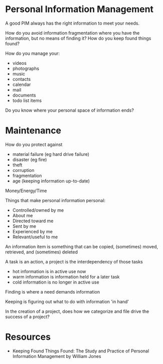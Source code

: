 
# Personal Information Management

A good PIM always has the right information to meet your needs.

How do you avoid information fragmentation where you have the information, but no means of finding it? How do you keep found things found?

How do you manage your:

- videos
- photographs
- music
- contacts
- calendar
- mail
- documents
- todo list items

Do you know where your personal space of information ends?


# Maintenance

How do you protect against

- material failure (eg hard drive failure)
- disaster (eg fire)
- theft
- corruption
- fragmentation
- age (keeping information up-to-date)

Money/Energy/Time

Things that make personal information personal:

- Controlled/owned by me
- About me
- Directed toward me
- Sent by me
- Experienced by me
- Relevant/useful to me

An information item is something that can be copied, (sometimes) moved, retrieved, and (sometimes) deleted

A task is an action, a project is the interdependency of those tasks

- hot information is in active use now
- warm information is information held for a later task
- cold information is no longer in active use

Finding is where a need demands information

Keeping is figuring out what to do with information 'in hand'

In the creation of a project, does how we categorize and file drive the success of a project?


# Resources

- Keeping Found Things Found: The Study and Practice of Personal Information Management by William Jones